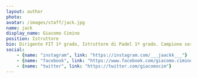 ```yaml
---
layout: author
photo:
avatar: /images/staff/jack.jpg
name: jack
display_name: Giacomo Cimino
position: Istruttore
bio: Dirigente FIT 1º grado, Istruttore di Padel 1º grado. Campione serie A2 di Padel 2017.
social:
    - {name: "instagram", link: "https://instagram.com/___jaackk___"}
    - {name: "facebook", link: "https://www.facebook.com/giacomo.cimino.12"}
    - {name: "twitter", link: "https://twitter.com/giacomocim"}
---
```

